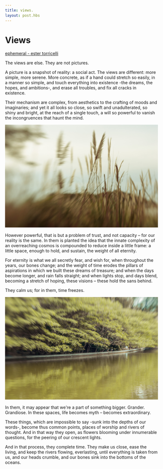 ```yaml
---
title: views.
layout: post.hbs
---
```


# Views

[ephemeral - ester torricelli](???)

The views are else. They are not pictures.

A picture is a snapshot of reality: a social act. The views are different: more simple, more serene. More concrete, as if a hand could stretch so easily, in a manner so simple, and touch everything into existence -the dreams, the hopes, and ambitions-, and erase all troubles, and fix all cracks in existence.

Their mechanism are complex, from aesthetics to the crafting of moods and imaginaries; and yet it all looks so close, so swift and unadulterated, so shiny and bright, at the reach of a single touch, a will so powerful to vanish the incongruences that haunt the mind.

![ephemeral - ester torricelli](../media/posts/ephemeral1.jpg)

However powerful, that is but a problem of trust, and not capacity – for our reality is the same. In them is planted the idea that the innate complexity of an overreaching cosmos is compounded to reduce inside a little frame: a little space, enough to hold, and sustain, the weight of all eternity.

For eternity is what we all secretly fear, and wish for, when throughout the years, our bones change; and the weight of time erodes the pillars of aspirations in which we built these dreams of treasure; and when the days become longer, and rain falls straight; and when lights stop, and days blend, becoming a stretch of hoping, these visions – these hold the sans behind.

They calm us; for in them, time freezes.

![ephemeral - ester torricelli](../media/posts/ephemeral2.jpg)

In them, it may appear that we're a part of something bigger. Grander. Grandiose. In these spaces, life becomes myth – becomes extraordinary.

These things, which are impossible to say -sunk into the depths of our words-, become thus common points, places of worship and rivers of thought. And in that way they open, as flowers blooming under innumerable questions, for the peering of our crescent lights.

And in that process, they complete time. They make us close, ease the living, and keep the rivers flowing, everlasting, until everything is taken from us, and our heads crumble, and our bones sink into the bottoms of the oceans.
